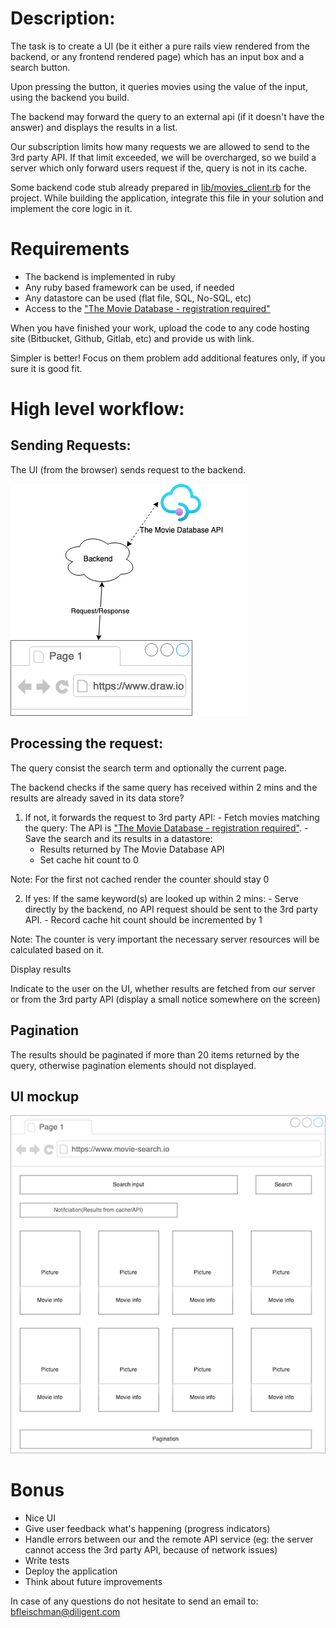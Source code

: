 # Description:
The task is to create a UI (be it either a pure rails view rendered from the backend, or any frontend rendered page) which has an input box and a search button.

Upon pressing the button, it queries movies using the value of the input, using the backend you build.

The backend may forward the query to an external api (if it doesn't have the answer) and displays the results in a list.

Our subscription limits how many requests we are allowed to send to the 3rd party API. If that limit exceeded, we will be overcharged, so we build a server which only forward users request if the,
query is not in its cache.

Some backend code stub already prepared in [lib/movies_client.rb](./lib/movies_client.rb) for the project.
While building the application, integrate this file in your solution and implement the core logic in it.

# Requirements
- The backend is implemented in ruby
- Any ruby based framework can be used, if needed
- Any datastore can be used (flat file, SQL, No-SQL, etc)
- Access to the ["The Movie Database - registration required"](https://developers.themoviedb.org/3/search/search-movies)

When you have finished your work, upload the code to any code hosting site (Bitbucket, Github, Gitlab, etc) and provide us with link.

Simpler is better! Focus on them problem add additional features only, if you sure it is good fit.

# High level workflow:

## Sending Requests:
The UI (from the browser) sends request to the backend.

![Request Architecture](./architecture.png)

## Processing the request:
The query consist the search term and optionally the current page.

The backend checks if the same query has received within 2 mins and the results are already saved in its data store?

  1. If not, it forwards the request to 3rd party API:
    - Fetch movies matching the query: The API is ["The Movie Database - registration required"](https://developers.themoviedb.org/3/search/search-movies).
    - Save the search and its results in a datastore:
      - Results returned by The Movie Database API
      - Set cache hit count to 0

Note: For the first not cached render the counter should stay 0

  2. If yes:
    If the same keyword(s) are looked up within 2 mins:
    - Serve directly by the backend, no API request should be sent to the 3rd party API.
    - Record cache hit count should be incremented by 1

Note: The counter is very important the necessary server resources will be calculated based on it.

Display results

Indicate to the user on the UI, whether results are fetched from our server or from the 3rd party API (display a small notice somewhere on the screen)

## Pagination
The results should be paginated if more than 20 items returned by the query, otherwise pagination elements should not displayed.

## UI mockup

![Mockup](./ruby_assessment_mockup.png)

# Bonus
- Nice UI
- Give user feedback what's happening (progress indicators)
- Handle errors between our and the remote API service (eg: the server cannot access the 3rd party API, because of network issues)
- Write tests
- Deploy the application
- Think about future improvements

In case of any questions do not hesitate to send an email to: bfleischman@diligent.com

